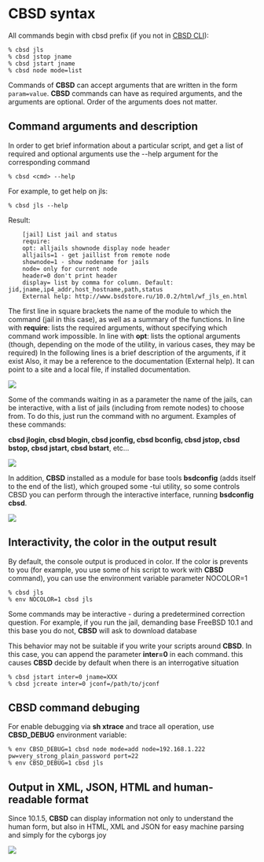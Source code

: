 # CBSD syntax

All commands begin with cbsd prefix (if you not in [CBSD CLI](https:cbsd.io/en/cbsd/docs/cbsdsh/#cbsdsh)):

```
% cbsd jls
% cbsd jstop jname
% cbsd jstart jname
% cbsd node mode=list
```

Commands of **CBSD** can accept arguments that are written in the form `param=value`. **CBSD** commands can have as required arguments, and the arguments are optional. Order of the arguments does not matter.

## Command arguments and description

In order to get brief information about a particular script, and get a list of required and optional arguments use the --help argument for the corresponding command

```
% cbsd <cmd> --help
```

For example, to get help on jls:

```
% cbsd jls --help
```
Result:

        [jail] List jail and status
        require:
        opt: alljails shownode display node header
        alljails=1 - get jaillist from remote node
        shownode=1 - show nodename for jails
        node= only for current node
        header=0 don't print header
        display= list by comma for column. Default: jid,jname,ip4_addr,host_hostname,path,status
        External help: http://www.bsdstore.ru/10.0.2/html/wf_jls_en.html


The first line in square brackets the name of the module to which the command (jail in this case), as well as a summary of the functions.
In line with **require**: lists the required arguments, without specifying which command work impossible.
In line with **opt**: lists the optional arguments (though, depending on the mode of the utility, in various cases, they may be required)
In the following lines is a brief description of the arguments, if it exist
Also, it may be a reference to the documentation (External help). It can point to a site and a local file, if installed documentation.

![](https://www.bsdstore.ru/img/cbsd_syntax1.png)

Some of the commands waiting in as a parameter the name of the jails, can be interactive, with a list of jails (including from remote nodes) to choose from. To do this, just run the command with no argument. Examples of these commands:

**cbsd jlogin, cbsd blogin, cbsd jconfig, cbsd bconfig, cbsd jstop, cbsd bstop, cbsd jstart, cbsd bstart**, etc...

![](https://www.bsdstore.ru/img/cbsd_syntax2.png)

In addition, **CBSD** installed as a module for base tools **bsdconfig** (adds itself to the end of the list), which grouped some -tui utility, so some controls CBSD you can perform through the interactive interface, running **bsdconfig cbsd**.

![](https://www.bsdstore.ru/img/cbsd_syntax3.png)

## Interactivity, the color in the output result

By default, the console output is produced in color. If the color is prevents to you (for example, you use some of his script to work with **CBSD** command), you can use the environment variable parameter NOCOLOR=1

```
% cbsd jls
% env NOCOLOR=1 cbsd jls
```

Some commands may be interactive - during a predetermined correction question. For example, if you run the jail, demanding base FreeBSD 10.1 and this base you do not, **CBSD** will ask to download database

This behavior may not be suitable if you write your scripts around **CBSD**. In this case, you can append the parameter **inter=0** in each command. this causes **CBSD** decide by default when there is an interrogative situation

```
% cbsd jstart inter=0 jname=XXX
% cbsd jcreate inter=0 jconf=/path/to/jconf
```

## CBSD command debuging

For enable debugging via **sh xtrace** and trace all operation, use **CBSD_DEBUG** environment variable:

```
% env CBSD_DEBUG=1 cbsd node mode=add node=192.168.1.222 pw=very_strong_plain_password port=22
% env CBSD_DEBUG=1 cbsd jls
```

## Output in XML, JSON, HTML and human-readable format

Since 10.1.5, **CBSD** can display information not only to understand the human form, but also in HTML, XML and JSON for easy machine parsing and simply for the cyborgs joy

![](https://www.bsdstore.ru/img/cbsd_syntax4.png)
